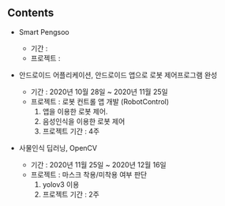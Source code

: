 ## Contents
- Smart Pengsoo
    + 기간 : 
    + 프로젝트 :

- 안드로이드 어플리케이션, 안드로이드 앱으로 로봇 제어프로그램 완성
    + 기간 : 2020년 10월 28일 ~ 2020년 11월 25일
    + 프로젝트 : 로봇 컨트롤 앱 개발 (RobotControl)
        1. 앱을 이용한 로봇 제어.
        2. 음성인식을 이용한 로봇 제어
        3. 프로젝트 기간 : 4주
- 사물인식 딥러닝, OpenCV
    + 기간 : 2020년 11월 25일 ~ 2020년 12월 16일
    + 프로젝트 : 마스크 착용/미착용 여부 판단
        1. yolov3 이용
        2. 프로젝트 기간 : 2주

